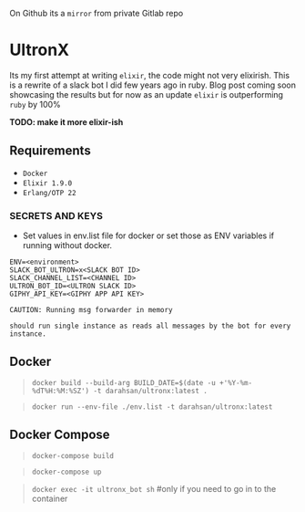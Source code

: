 On Github its a `mirror` from private Gitlab repo

# UltronX

Its my first attempt at writing `elixir`, the code might not very elixirish. This is a rewrite of a slack bot I did few years ago in ruby. Blog post coming soon showcasing the results but for now as an update `elixir` is outperforming `ruby` by 100%

**TODO: make it more elixir-ish**

## Requirements 
* `Docker`
* `Elixir 1.9.0`
* `Erlang/OTP 22`

### SECRETS AND KEYS
* Set values in env.list file for docker or set those as ENV variables if running without docker.

```
ENV=<environment>
SLACK_BOT_ULTRON=x<SLACK BOT ID>
SLACK_CHANNEL_LIST=<CHANNEL ID>
ULTRON_BOT_ID=<ULTRON SLACK ID>
GIPHY_API_KEY=<GIPHY APP API KEY> 
```

`CAUTION: Running msg forwarder in memory`

`should run single instance as reads all messages by the bot for every instance.`

## Docker
> `docker build --build-arg BUILD_DATE=$(date -u +'%Y-%m-%dT%H:%M:%SZ') -t darahsan/ultronx:latest .`

> `docker run --env-file ./env.list -t darahsan/ultronx:latest`

## Docker Compose 
> `docker-compose build`

> `docker-compose up`

> `docker exec -it ultronx_bot sh` #only if you need to go in to the container

